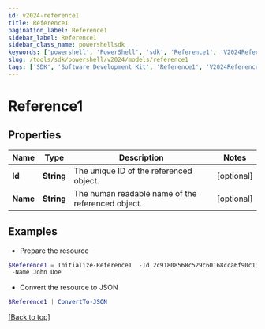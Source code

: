 ```yaml
---
id: v2024-reference1
title: Reference1
pagination_label: Reference1
sidebar_label: Reference1
sidebar_class_name: powershellsdk
keywords: ['powershell', 'PowerShell', 'sdk', 'Reference1', 'V2024Reference1'] 
slug: /tools/sdk/powershell/v2024/models/reference1
tags: ['SDK', 'Software Development Kit', 'Reference1', 'V2024Reference1']
---
```



# Reference1

## Properties

Name | Type | Description | Notes
------------ | ------------- | ------------- | -------------
**Id** | **String** | The unique ID of the referenced object. | [optional] 
**Name** | **String** | The human readable name of the referenced object. | [optional] 

## Examples

- Prepare the resource
```powershell
$Reference1 = Initialize-Reference1  -Id 2c91808568c529c60168cca6f90c1313 `
 -Name John Doe
```

- Convert the resource to JSON
```powershell
$Reference1 | ConvertTo-JSON
```


[[Back to top]](#) 

